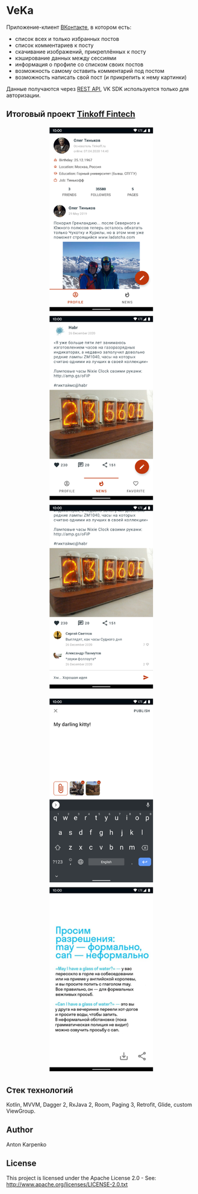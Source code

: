 # VeKa
Приложение-клиент [ВКонтакте](https://vk.com/), в котором есть:
* список всех и только избранных постов
* список комментариев к посту
* скачивание изображений, прикреплённых к посту
* кэширование данных между сессиями
* информация о профиле со списком своих постов
* возможность самому оставить комментарий под постом
* возможность написать свой пост (и прикрепить к нему картинки)

Данные получаются через [REST API](https://vk.com/dev/methods), VK SDK используется только для авторизации.

## Итоговый проект [Tinkoff Fintech](https://fintech.tinkoff.ru/)
<p align="center">
<img src="https://github.com/intulion/VeKa/blob/master/screenshots/profile.png" vspace="5" width=275>
<img src="https://github.com/intulion/VeKa/blob/master/screenshots/news.png" vspace="5" width=275>
<img src="https://github.com/intulion/VeKa/blob/master/screenshots/comments.png" vspace="5" width=275>
</p>

<p align="center">
<img src="https://github.com/intulion/VeKa/blob/master/screenshots/post.png" vspace="5" width=275>
<img src="https://github.com/intulion/VeKa/blob/master/screenshots/picture.png" vspace="5" width=275>
</p>

## Стек технологий
Kotlin, MVVM, Dagger 2, RxJava 2, Room, Paging 3, Retrofit, Glide, custom ViewGroup.

## Author
Anton Karpenko

## License
This project is licensed under the Apache License 2.0 - See: http://www.apache.org/licenses/LICENSE-2.0.txt
